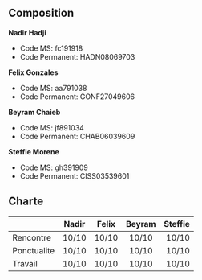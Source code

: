 ## Composition

**Nadir Hadji**
-  Code MS: fc191918
-  Code Permanent: HADN08069703

**Felix Gonzales**
-   Code MS: aa791038
-   Code Permanent: GONF27049606

**Beyram Chaieb**
-   Code MS: jf891034
-   Code Permanent: CHAB06039609

**Steffie Morene**
-   Code MS: gh391909
-   Code Permanent: CISS03539601

## Charte
|              |   Nadir   |    Felix    |   Beyram    |  Steffie   |
| :---         |   :----:  |    :----:   |    :----:   |     ---:   |
| Rencontre    |   10/10   |    10/10    |    10/10    |    10/10   |
| Ponctualite  |   10/10   |    10/10    |    10/10    |    10/10   |
| Travail      |   10/10   |    10/10    |    10/10    |    10/10   |
